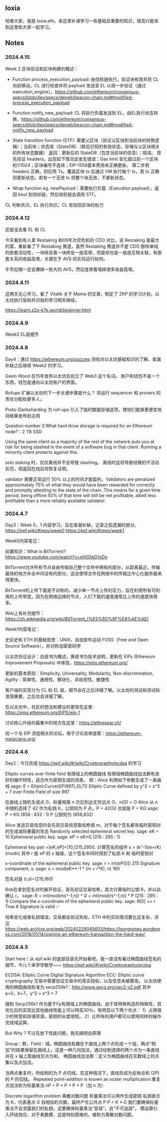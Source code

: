 ## loxia

哈喽大家，我是 loxia.eth，来这里补课学习一些基础且重要的知识，很高兴能来到这里和大家一起学习。

## Notes

### 2024.4.15

Week 2 区块验证和区块构建的概述：

- Function process_execution_payload: 由信标链执行，验证块有效并将 CL 向前移动。CL 进行检查并将 payload 发送至 EL 以进一步验证（通过execution_engine）。https://github.com/ethereum/consensus-specs/blob/dev/specs/deneb/beacon-chain.md#modified-process_execution_payload

- Function notify_new_payload: CL 将执行负载发送到 EL，由EL执行状态转换。https://github.com/ethereum/consensus-specs/blob/dev/specs/deneb/beacon-chain.md#modified-notify_new_payload

- State transition function (STF): 需要父区块（验证父区块到当前块的转换逻辑）；当前块；状态库（StateDB）（醉后已知的有效状态，存储与父区块相关的所有状态数据）
返回：更新后的 StateDB（包含当前块的信息）；错误。
首先验证 headers，出现如下情况会发生错误：Gas limit 变化超过前一个区块的1/1024；区块编号不连续；EIP-1559基本费用未正确更新。
第二步若 headers 正确，则应用 Tx。覆盖区块 tx 后通过 VM 执行每个 tx，若 tx 正确则更新状态。若有一个无效 tx 则整个块无效，不更新状态。

- Wrap function eg. newPayload：需要执行负载（Execution payload），返回 bool 到信标链，然后信标链会调用 STF。

CL 判断共识，EL 执行共识，CL 有驳回区块的权力


### 2024.4.12

还是没去看 EL 和 CL

今天看到有人拿 Restaking 和08年次贷危机的 CDO 对比，说 Restaking 是最大的雷，重新看了下 Restaking 赛道，虽然 Restaking 赛道并不是 CDO 那样单纯的嵌套流动性，一块砖垒着一块砖垒一座高塔，但是却也是一座座互相关联，有嵌套关系的收益高塔，关键在于 AVS 的实际运行如何。

牛市后期一定会爆掉一些大的 AVS，然后连带着塌掉很多收益高塔。


### 2024.4.11

这两天无心学习，看了 Vitalik 关于 Meme 的文章，制定了 ZKP 的学习计划，以太坊执行层和共识层的学习明天继续。

https://learn.z2o-k7e.world/beginner.html


### 2024.4.9

Week2 EL层细节


### 2024.4.8

Day4：通过 https://ethereum.org/quizzes
测验对以太坊基础知识的了解，查漏补缺之后继续 Week2 的学习。

Gavin Wood 在15年发布以太坊后创立了 Web3 这个名词。
账户和钱包不是一个东西，钱包是通向以太坊账户的界面。

Rollups 扩展以太坊的下一步关键步骤是什么？
将运行 sequencer 和 provers 的责任分配给更多人。

Proto-Danksharding 为 roll-ups 引入了临时数据存储选项，使他们能够更便宜地将结果发布到主网

Question number 2:What hard drive storage is required for an Ethereum node?：2 TB SSD

Using the same client as a majority of the rest of the network puts you at risk for being slashed in the event of a software bug in that client. Running a minority client protects against this.

solo staking 时，仅仅离线并不会导致 slashing。 离线时这将导致轻微的不活动处罚，但返回在线后将恢复证明。

validator 需要正常运行 50% 以上的时间才能盈利，Validators are penalized approximately 75% of what they would have been rewarded for correctly and promptly attesting to the state of the chain. This means for a given time period, being offline 50% of that time will still be net profitable, albeit less profitable than a more reliably available validator.

### 2024.4.7

Day3：Week 0，1 内容学习，旨在查漏补缺，记录之前遗漏的部分。
https://epf.wiki/#/eps/week0
https://epf.wiki/#/eps/week1

Week0内容笔记：

前置知识：What is BitTorrent?  
https://www.youtube.com/watch?v=xH00ikD1oDo

BitTorrent允许所有节点自由传输自己整个文件中拥有的部分，从距离最近，传输最快的地方补全中间没有的部分，这会使得文件在网络中的传输比中心化服务器来得更快。

BitTorrent的上传下载是不对称的，减少单一节点上传的压力，旨在利用所有可利用的上传带宽，因为在网络边缘的节点，人们下载的速度通常比上传的速度快得多。

Wiki上有补充细节：https://zh.wikipedia.org/wiki/BitTorrent_(%E5%8D%8F%E8%AE%AE)

Week1内容笔记：

史前史和 ETH 的基础哲思：UNIX，自由软件运动 FOSS（Free and Open Source Software），非对称加密密码学

以太坊协议设计：白皮书为概述，黄皮书为技术说明，更新在 EIPs (Ethereum Improvement Proposals) 中体现。https://eips.ethereum.org/

更新的基本原则：Simplicity, Universality, Modularity, Non-discrimination, Agility：简单性、通用性、模块化、非歧视性、敏捷性

客户端的实现分为 CL 和 EL 层，细节会在之后详细了解。以太坊的测试和测试标准很重要，之后也会详细了解。

在以太坊中，社区的想法和建议的更改在这里: https://eips.ethereum.org/EIPS/eip-1

讨论核心升级的最集中的地方在这里：https://ethresear.ch/

另一个与 EIP 流程相关的论坛，用于讨论具体提案：https://ethereum-magicians.org/



### 2024.4.6

Day2：今日完成 https://epf.wiki/#/wiki/Cryptography/ecdsa 的学习

Elliptic curves over finite field 有限域上的椭圆曲线
有限域椭圆曲线加法群有良好的循环特性，适合作为密钥生成的场景。
例：Alice 利用如下参数生成了一条曲线
sage: E = EllipticCurve(GF(997),[0,7])
Elliptic Curve defined by y^2 = x^3 + 7 over Finite Field of size 997

在曲线上随机生成点 G，标量相乘 n 次后到达无穷远点 O，n(G) = O
Alice 从 n 中随机选择了 42 作为私钥 K，公钥则为 P 点，P = 42(G) 也就是 P = K*G
sage: P = K*G
(858 : 832 : 1)   P 公钥则为 (858,832)

Alice 发送交易信息时会先将交易信息取哈希值 m，对于每个签名都有临时密钥对的生成减轻暴露的攻击
Randomly selected ephemeral secret key.
sage: eK = 10
Ephemeral public key.
sage: eP = eK*G
(215 : 295 : 1)

Ephemeral key pair =[eK,eP]=[10,(215,295)].
计算签名的组件 s = (k^-1)(e+rK)(modn)
其中 r 是 eP 的 x 轴值，这个签名中同时用到了私钥 K 和 临时密钥对

x-coordinate of the ephemeral public key.
sage: r = int(eP[0])
215
Signature component, s.
sage: s = mod(eK**-1 * (m + r*K), n)
160

签名对是 (r,s)=(215,160) 

Bob在拿到签名对时展开验证，首先验证交易哈希，其次计算临时公钥 R，并以此确认 r。
sage: R = int(mod(m*s^-1,n)) * G  + int(mod(r*s^-1,n)) * P
(215 : 295 : 1)
Compare the x-coordinate of the ephemeral public key.
sage: R[0] == r
True # Signature is valid ✅

哈希变化或者私钥错误，交易都会验证失败，ETH 中的实际情况要比这复杂，详见
https://web.archive.org/web/20240229045603/https://lsongnotes.wordpress.com/2018/01/14/signing-an-ethereum-transaction-the-hard-way/




### 2024.4.5

Start here！从 epf.wiki 的底部目录先开始看吧，我一直没有看过椭圆曲线签名的细节，今儿个来学学数学~~~
https://epf.wiki/#/wiki/Cryptography/ecdsa

ECDSA: Elliptic Curve Digital Signature Algorithm
ECC: Elliptic curve cryptography
交易中需要验证交易中的真实授权，以及信息未被篡改。
以太坊使用的椭圆曲线标准为 secp256k1：http://www.secg.org/sec2-v2.pdf   其中a=0，b=7，y^2 = x^3 + 7

搜到 Secp256k1 作为基于Fp有限域上的椭圆曲线，由于其特殊构造的特殊性，其优化后的实现比其他曲线性能上可以特高30％，有明显以下两个优点：
1）占用很少的带宽和存储资源，密钥的长度很短。
2）让所有的用户都可以使用同样的操作完成域运算。

But Why？不过先放下性能问题，我先搞明白原理

Group：群，Field：域。椭圆曲线有趣在于曲线上两个点形成一个组，两点“相加”的结果保留在曲线上。这是一种几何加法，通过绘制选择的两个点为一条直线并在 x 轴上取曲线交点为和。
椭圆曲线加法群：定义为椭圆曲线在实数域上的点集以及点加法。

当两点重复时，所绘制的为 P 点切线，在这种情况下，直线将成为反映总和 (2P) 的 P 的切线。
Repeated point-addition is known as scalar multiplication:重复点加法称为标量乘法
nP = P + P + P + P（加 n 次）


Discrete logarithm problem 离散对数问题
标量乘法可以用作生成密钥
私钥表示为 K，代表基点 G 自相加的次数，最终产生公共点 P
P = K * G
我们要确保标量乘法不会泄露我们的私钥，这要确保标量乘法“容易”，且“不可追踪”。
模运算引入环绕效应，对于素数模，这是特别困难的，被称为离散对数问题。
